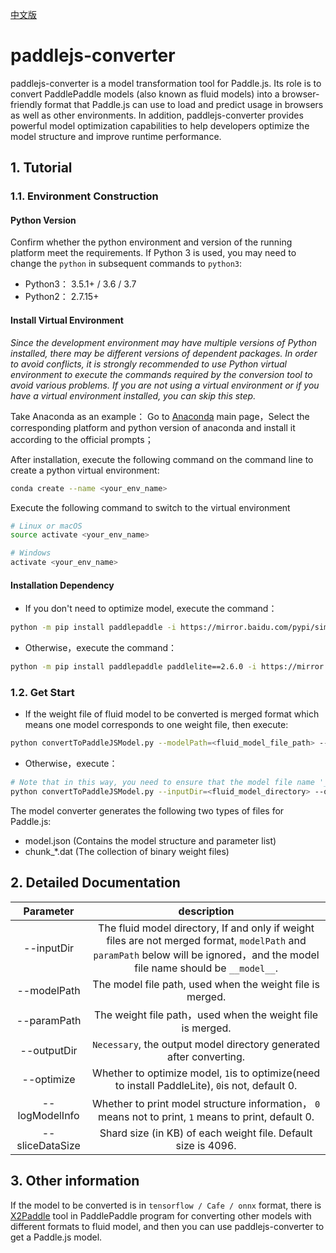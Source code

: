 [中文版](./DEVELOPMENT_cn.md)
# paddlejs-converter

paddlejs-converter is a model transformation tool for Paddle.js. Its role is to convert PaddlePaddle models (also known as fluid models) into a browser-friendly format that Paddle.js can use to load and predict usage in browsers as well as other environments. In addition, paddlejs-converter provides powerful model optimization capabilities to help developers optimize the model structure and improve runtime performance.

## 1. Tutorial

### 1.1. Environment Construction
#### Python Version
Confirm whether the python environment and version of the running platform meet the requirements. If Python 3 is used, you may need to change the `python` in subsequent commands to `python3`:
- Python3： 3.5.1+ / 3.6 / 3.7
- Python2： 2.7.15+

#### Install Virtual Environment
*Since the development environment may have multiple versions of Python installed, there may be different versions of dependent packages. In order to avoid conflicts, it is strongly recommended to use Python virtual environment to execute the commands required by the conversion tool to avoid various problems. If you are not using a virtual environment or if you have a virtual environment installed, you can skip this step.*

Take Anaconda as an example：
Go to [Anaconda](https://www.anaconda.com/) main page，Select the corresponding platform and python version of anaconda and install it according to the official prompts；

After installation, execute the following command on the command line to create a python virtual environment:
``` bash
conda create --name <your_env_name>
```

Execute the following command to switch to the virtual environment
``` bash
# Linux or macOS
source activate <your_env_name>

# Windows
activate <your_env_name>
```

#### Installation Dependency
- If you don't need to optimize model, execute the command：
``` bash
python -m pip install paddlepaddle -i https://mirror.baidu.com/pypi/simple
```
- Otherwise，execute the command：
``` bash
python -m pip install paddlepaddle paddlelite==2.6.0 -i https://mirror.baidu.com/pypi/simple
```

### 1.2. Get Start
- If the weight file of fluid model to be converted is merged format which means one model corresponds to one weight file, then execute:
``` bash
python convertToPaddleJSModel.py --modelPath=<fluid_model_file_path> --paramPath=<fluid_param_file_path> --outputDir=<paddlejs_model_directory>
```
- Otherwise，execute：
``` bash
# Note that in this way, you need to ensure that the model file name '__ model__ ' in the inputDir
python convertToPaddleJSModel.py --inputDir=<fluid_model_directory> --outputDir=<paddlejs_model_directory>
````
The model converter generates the following two types of files for Paddle.js:

- model.json (Contains the model structure and parameter list)
- chunk_\*.dat (The collection of binary weight files)

## 2. Detailed Documentation

Parameter | description
:-: | :-:
--inputDir | The fluid model directory, If and only if weight files are not merged format, `modelPath` and `paramPath` below will be ignored，and the model file name should be `__model__`.
--modelPath | The model file path, used when the weight file is merged.
--paramPath | The weight file path，used when the weight file is merged.
--outputDir | `Necessary`, the output model directory generated after converting.
--optimize | Whether to optimize model, `1`is to optimize(need to install PaddleLite), `0`is not, default 0.
--logModelInfo | Whether to print model structure information， `0` means not to print, `1` means to print, default 0.
--sliceDataSize |Shard size (in KB) of each weight file. Default size is 4096.

## 3. Other information
If the model to be converted is in `tensorflow / Cafe / onnx` format, there is [X2Paddle](https://github.com/PaddlePaddle/X2Paddle) tool in PaddlePaddle program for converting other models with different formats to fluid model, and then you can use paddlejs-converter to get a Paddle.js model.
